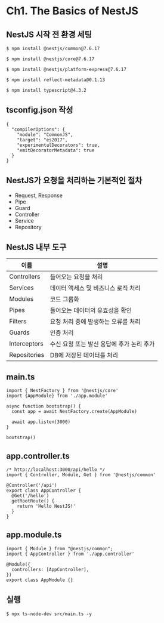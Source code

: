 # Ch1. The Basics of NestJS

## NestJS 시작 전 환경 세팅

```
$ npm install @nestjs/common@7.6.17
```

```
$ npm install @nestjs/core@7.6.17
```

```
$ npm install @nestjs/platform-express@7.6.17
```

```
$ npm install reflect-metadata@0.1.13
```

```
$ npm install typescript@4.3.2
```

## tsconfig.json 작성

```
{
  "compilerOptions": {
    "module": "CommonJS",
    "target": "es2017",
    "experimentalDecorators": true,
    "emitDecoratorMetadata": true
  }
}
```

## NestJS가 요청을 처리하는 기본적인 절차

- Request, Response
- Pipe
- Guard
- Controller
- Service
- Repository

## NestJS 내부 도구

| 이름         | 설명                                      |
| ------------ | ----------------------------------------- |
| Controllers  | 들어오는 요청을 처리                      |
| Services     | 데이터 액세스 및 비즈니스 로직 처리       |
| Modules      | 코드 그룹화                               |
| Pipes        | 들어오는 데이터의 유효성을 확인           |
| Filters      | 요청 처리 중에 발생하는 오류를 처리       |
| Guards       | 인증 처리                                 |
| Interceptors | 수신 요청 또는 발신 응답에 추가 논리 추가 |
| Repositories | DB에 저장된 데이터를 처리                 |

## main.ts

```
import { NestFactory } from '@nestjs/core'
import {AppModule} from './app.module'

async function bootstrap() {
  const app = await NestFactory.create(AppModule)

  await app.listen(3000)
}

bootstrap()
```

## app.controller.ts

```
/* http://localhost:3000/api/hello */
import { Controller, Module, Get } from '@nestjs/common'

@Controller('/api')
export class AppController {
  @Get('/hello')
  getRootRoute() {
    return 'Hello NestJS!'
  }
}
```

## app.module.ts

```
import { Module } from "@nestjs/common";
import { AppController } from './app.controller'

@Module({
  controllers: [AppController],
})
export class AppModule {}
```

## 실행

```
$ npx ts-node-dev src/main.ts -y
```
